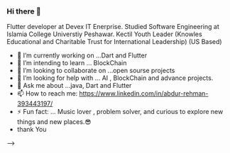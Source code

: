 ### Hi there 👋
Flutter developer at Devex IT Enerprise.
Studied Software Engineering at Islamia College Universtiy Peshawar.
Kectil Youth Leader (Knowles Educational and Charitable Trust for International Leadership) (US Based)

- 🔭 I’m currently working on ...Dart and Flutter
- 🌱 I’m intending to learn ... BlockChain
- 👯 I’m looking to collaborate on ...open sourse projects
- 🤔 I’m looking for help with ... AI , BlockChain and advance projects.
- 💬 Ask me about ...java, Dart and Flutter
- 📫 How to reach me: https://www.linkedin.com/in/abdur-rehman-393443197/
- ⚡ Fun fact: ... Music lover , problem solver, and curious to explore new things and new places.😎
- thank You

-->
